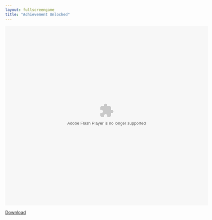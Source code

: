 ```yaml
---
layout: fullscreengame
title: "Achievement Unlocked"
---
```


<object width="100" height="100">
    <embed src="spewer.swf" flashvars="" base="" quality="high" allowscriptaccess="always" allowfullscreen="true" bgcolor="" wmode="window" width="650" height="575" type="application/x-shockwave-flash" pluginspage="http://www.macromedia.com/go/getflashplayer">
</object>

<br>

<a href="spewer.swf" download class="btn btn-secondary">Download</a>